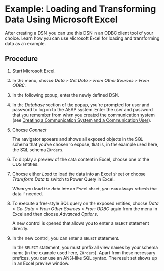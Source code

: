 <!-- loio52a055025b364fb891069fb7b12b3fc9 -->

# Example: Loading and Transforming Data Using Microsoft Excel

After creating a DSN, you can use this DSN in an ODBC client tool of your choice. Learn how you can use Microsoft Excel for loading and transforming data as an example.



## Procedure

1.  Start Microsoft Excel.

2.  In the menu, choose *Data* \> *Get Data* \> *From Other Sources* \> *From ODBC*.

3.  In the following popup, enter the newly defined DSN.

4.  In the *Database* section of the popup, you're prompted for user and password to log on to the ABAP system. Enter the user and password that you remember from when you created the communication system \(see [Creating a Communication System and a Communication User](creating-a-communication-system-and-a-communication-user-28881fb.md)\).

5.  Choose *Connect*.

    The navigator appears and shows all exposed objects in the SQL schema that you've chosen to expose, that is, in the example used here, the SQL schema `ZOrders`.

6.  To display a preview of the data content in Excel, choose one of the CDS entities.

7.  Choose either *Load* to load the data into an Excel sheet or choose *Transform Data* to switch to Power Query in Excel.

    When you load the data into an Excel sheet, you can always refresh the data if needed.

8.  To execute a free-style SQL query on the exposed entities, choose *Data* \> *Get Data* \> *From Other Sources* \> *From ODBC* again from the menu in Excel and then choose *Advanced Options*.

    A new control is opened that allows you to enter a `SELECT` statement directly.

9.  In the new control, you can enter a `SELECT` statement.

    In the `SELECT` statement, you must prefix all view names by your schema name \(in the example used here, `ZOrders`\). Apart from these necessary prefixes, you can use an ANSI-like SQL syntax. The result set shows up in an Excel preview window.


